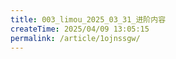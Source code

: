 ```yaml
---
title: 003_limou_2025_03_31_进阶内容
createTime: 2025/04/09 13:05:15
permalink: /article/1ojnssgw/
---
```

